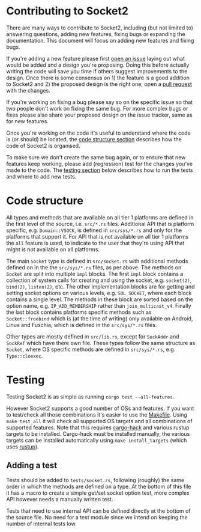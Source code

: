 # Contributing to Socket2

There are many ways to contribute to Socket2, including (but not limited to)
answering questions, adding new features, fixing bugs or expanding the
documentation. This document will focus on adding new features and fixing bugs.

If you're adding a new feature please first [open an issue] laying out what
would be added and a design you're proposing. Doing this before actually writing
the code will save you time if others suggest improvements to the design. Once
there is some consensus on 1) the feature is a good addition to Socket2 and 2)
the proposed design is the right one, open a [pull request] with the changes.

If you're working on fixing a bug please say so on the specific issue so that
two people don't work on fixing the same bug. For more complex bugs or fixes
please also share your proposed design on the issue tracker, same as for new
features.

Once you're working on the code it's useful to understand where the code is (or
should) be located, the [code structure section] describes how the code of
Socket2 is organised.

To make sure we don't create the same bug again, or to ensure that new features
keep working, please add (regression) test for the changes you've made to the
code. The [testing section] below describes how to run the tests and where to
add new tests.

[open an issue]: https://github.com/rust-lang/socket2/issues/new
[pull request]: https://github.com/rust-lang/socket2/compare
[code structure section]: #code-structure
[testing section]: #testing

# Code structure

All types and methods that are available on all tier 1 platforms are defined in
the first level of the source, i.e. `src/*.rs` files. Additional API that is
platform specific, e.g. `Domain::VSOCK`, is defined in `src/sys/*.rs` and only
for the platforms that support it. For API that is not available on all tier 1
platforms the `all` feature is used, to indicate to the user that they're using
API that might is not available on all platforms.

The main `Socket` type is defined in `src/socket.rs` with additional methods
defined on in the the `src/sys/*.rs` files, as per above. The methods on
`Socket` are split into multiple `impl` blocks. The first `impl` block contains
a collection of system calls for creating and using the socket, e.g.
`socket(2)`, `bind(2)`, `listen(2)`, etc. The other implementation blocks are
for getting and setting socket options on various levels, e.g. `SOL_SOCKET`,
where each block contains a single level. The methods in these block are sorted
based on the option name, e.g. `IP_ADD_MEMBERSHIP` rather than
`join_multicast_v4`. Finally the last block contains platforms specific methods
such as `Socket::freebind` which is (at the time of writing) only available on
Android, Linux and Fuschia, which is defined in the `src/sys/*.rs` files.

Other types are mostly defined in `src/lib.rs`, except for `SockAddr` and
`SockRef` which have there own file. These types follow the same structure as
`Socket`, where OS specific methods are defined in `src/sys/*.rs`, e.g.
`Type::cloexec`.

# Testing

Testing Socket2 is as simple as running `cargo test --all-features`.

However Socket2 supports a good number of OSs and features. If you want to
test/check all those combinations it's easier to use the [Makefile]. Using `make
test_all` it will check all supported OS targets and all combinations of
supported features. Note that this requires [cargo-hack] and various rustup
targets to be installed. Cargo-hack must be installed manually, the various
targets can be installed automatically using `make install_targets` (which uses
[rustup]).

[Makefile]: ./Makefile
[cargo-hack]: https://crates.io/crates/cargo-hack
[rustup]: https://rustup.rs

## Adding a test

Tests should be added to `tests/socket.rs`, following (roughly) the same order
in which the methods are defined on a type. At the bottom of this file it has a
macro to create a simple get/set socket option test, more complex API however
needs a manually written test.

Tests that need to use internal API can be defined directly at the bottom of the
source file. No need for a test module since we intend on keeping the number of
internal tests low.
